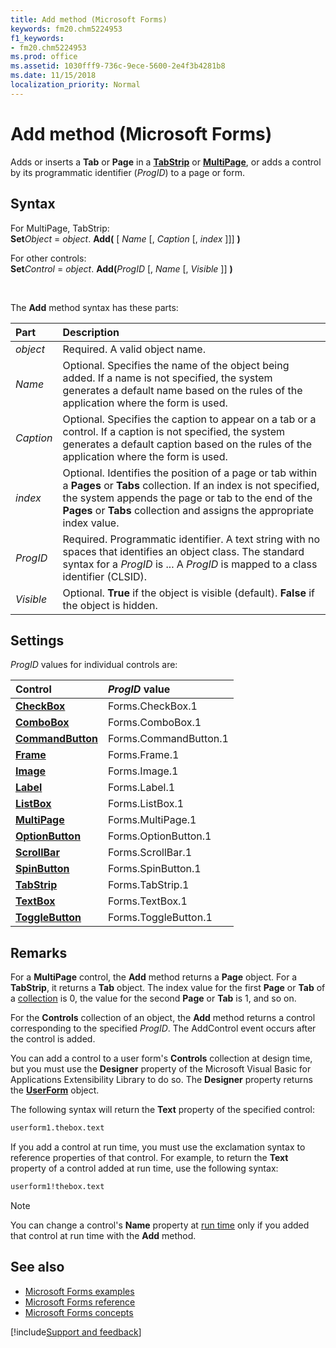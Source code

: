 ```yaml
---
title: Add method (Microsoft Forms)
keywords: fm20.chm5224953
f1_keywords:
- fm20.chm5224953
ms.prod: office
ms.assetid: 1030fff9-736c-9ece-5600-2e4f3b4281b8
ms.date: 11/15/2018
localization_priority: Normal
---
```



# Add method (Microsoft Forms)

Adds or inserts a **Tab** or **Page** in a **[TabStrip](tabstrip-control.md)** or **[MultiPage](multipage-control.md)**, or adds a control by its programmatic identifier (_ProgID_) to a page or form.

## Syntax

For MultiPage, TabStrip:<br/> 
**Set**_Object_ = _object_. **Add(** [ _Name_ [, _Caption_ [, _index_ ]]] **)**

For other controls:<br/> 
**Set**_Control_ = _object_. **Add(**_ProgID_ [, _Name_ [, _Visible_ ]] **)**

<br/>

The **Add** method syntax has these parts:

|Part|Description|
|:-----|:-----|
| _object_|Required. A valid object name.|
| _Name_|Optional. Specifies the name of the object being added. If a name is not specified, the system generates a default name based on the rules of the application where the form is used.|
| _Caption_|Optional. Specifies the caption to appear on a tab or a control. If a caption is not specified, the system generates a default caption based on the rules of the application where the form is used.|
| _index_|Optional. Identifies the position of a page or tab within a **Pages** or **Tabs** collection. If an index is not specified, the system appends the page or tab to the end of the **Pages** or **Tabs** collection and assigns the appropriate index value.|
| _ProgID_|Required. Programmatic identifier. A text string with no spaces that identifies an object class. The standard syntax for a  _ProgID_ is <Vendor>.<Component>.<Version>. A _ProgID_ is mapped to a class identifier (CLSID).|
| _Visible_|Optional. **True** if the object is visible (default). **False** if the object is hidden.|

## Settings

_ProgID_ values for individual controls are:

|Control|_ProgID_ value|
|:-----|:-----|
|**[CheckBox](checkbox-control.md)**|Forms.CheckBox.1|
|**[ComboBox](combobox-control.md)**|Forms.ComboBox.1|
|**[CommandButton](commandbutton-control.md)**|Forms.CommandButton.1|
|**[Frame](frame-control.md)**|Forms.Frame.1|
|**[Image](image-control.md)**|Forms.Image.1|
|**[Label](label-control.md)**|Forms.Label.1|
|**[ListBox](listbox-control.md)**|Forms.ListBox.1|
|**[MultiPage](multipage-control.md)**|Forms.MultiPage.1|
|**[OptionButton](optionbutton-control.md)**|Forms.OptionButton.1|
|**[ScrollBar](scrollbar-control.md)**|Forms.ScrollBar.1|
|**[SpinButton](spinbutton-control.md)**|Forms.SpinButton.1|
|**[TabStrip](tabstrip-control.md)**|Forms.TabStrip.1|
|**[TextBox](textbox-control.md)**|Forms.TextBox.1|
|**[ToggleButton](togglebutton-control.md)**|Forms.ToggleButton.1|

## Remarks

For a **MultiPage** control, the **Add** method returns a **Page** object. For a **TabStrip**, it returns a **Tab** object. The index value for the first **Page** or **Tab** of a [collection](../../Glossary/vbe-glossary.md#collection) is 0, the value for the second **Page** or **Tab** is 1, and so on.

For the **Controls** collection of an object, the **Add** method returns a control corresponding to the specified _ProgID_. The AddControl event occurs after the control is added.

You can add a control to a user form's **Controls** collection at design time, but you must use the **Designer** property of the Microsoft Visual Basic for Applications Extensibility Library to do so. The **Designer** property returns the **[UserForm](userform-window.md)** object.

The following syntax will return the **Text** property of the specified control:

```vb
userform1.thebox.text

```

If you add a control at run time, you must use the exclamation syntax to reference properties of that control. For example, to return the **Text** property of a control added at run time, use the following syntax:

```vb
userform1!thebox.text

```

> [!NOTE] 
> You can change a control's **Name** property at [run time](../../Glossary/vbe-glossary.md#run-time) only if you added that control at run time with the **Add** method.


## See also

- [Microsoft Forms examples](examples-microsoft-forms.md)
- [Microsoft Forms reference](reference-microsoft-forms.md)
- [Microsoft Forms concepts](concepts-microsoft-forms.md)

[!include[Support and feedback](~/includes/feedback-boilerplate.md)]
